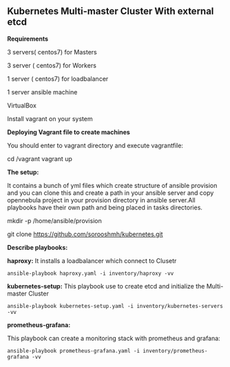 ## Kubernetes Multi-master Cluster With external etcd 


**Requirements**

3 servers( centos7) for Masters

3 server ( centos7) for Workers

1 server ( centos7) for loadbalancer

1 server ansible machine

VirtualBox

Install vagrant on your system


**Deploying Vagrant file to create machines**
  
 You should enter to vagrant directory and execute vagrantfile: 
  
   cd /vagrant
   vagrant up
   
**The setup:**

It contains a bunch of yml files which create structure of ansible provision and you can clone this and create a path in your ansible server and copy opennebula project in your provision directory in ansible server.All playbooks have their own path and being placed in tasks directories.

mkdir -p /home/ansible/provision

git clone https://github.com/sorooshmh/kubernetes.git


**Describe playbooks:**

**haproxy:**
It installs a loadbalancer which connect to Clusetr


    ansible-playbook haproxy.yaml -i inventory/haproxy -vv


**kubernetes-setup:**
This playbook use to create etcd and initialize the Multi-master Cluster


    ansible-playbook kubernetes-setup.yaml -i inventory/kubernetes-servers -vv



**prometheus-grafana:**

This playbook can create a monitoring stack with prometheus and grafana:


    ansible-playbook prometheus-grafana.yaml -i inventory/prometheus-grafana -vv
    
    
    
 
    
